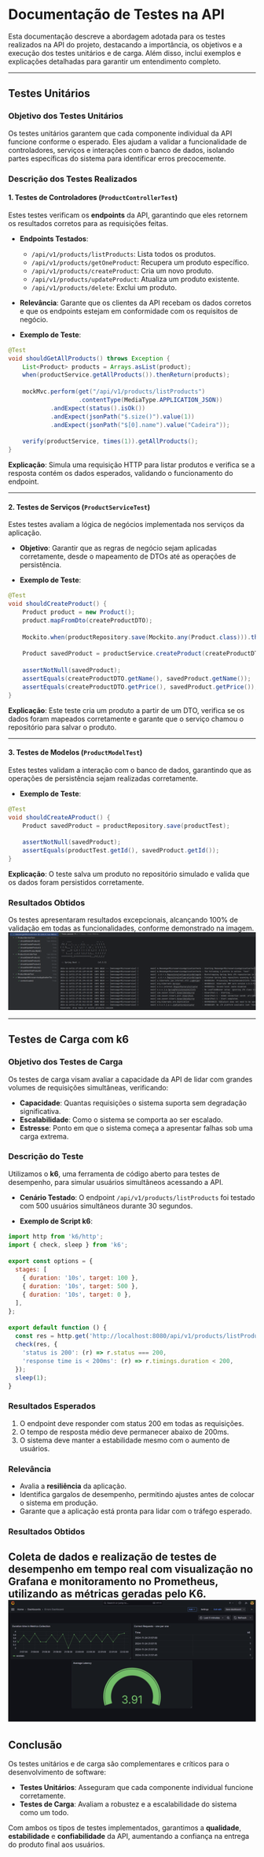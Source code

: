 # Documentação de Testes na API

Esta documentação descreve a abordagem adotada para os testes realizados na API do projeto, destacando a importância, os objetivos e a execução dos testes unitários e de carga. Além disso, inclui exemplos e explicações detalhadas para garantir um entendimento completo.

---

## Testes Unitários

### **Objetivo dos Testes Unitários**
Os testes unitários garantem que cada componente individual da API funcione conforme o esperado. Eles ajudam a validar a funcionalidade de controladores, serviços e interações com o banco de dados, isolando partes específicas do sistema para identificar erros precocemente.

### **Descrição dos Testes Realizados**

#### **1. Testes de Controladores (`ProductControllerTest`)**
Estes testes verificam os **endpoints** da API, garantindo que eles retornem os resultados corretos para as requisições feitas.

- **Endpoints Testados**:
    - `/api/v1/products/listProducts`: Lista todos os produtos.
    - `/api/v1/products/getOneProduct`: Recupera um produto específico.
    - `/api/v1/products/createProduct`: Cria um novo produto.
    - `/api/v1/products/updateProduct`: Atualiza um produto existente.
    - `/api/v1/products/delete`: Exclui um produto.

- **Relevância**: Garante que os clientes da API recebam os dados corretos e que os endpoints estejam em conformidade com os requisitos de negócio.

- **Exemplo de Teste**:
```java
@Test
void shouldGetAllProducts() throws Exception {
    List<Product> products = Arrays.asList(product);
    when(productService.getAllProducts()).thenReturn(products);

    mockMvc.perform(get("/api/v1/products/listProducts")
                    .contentType(MediaType.APPLICATION_JSON))
            .andExpect(status().isOk())
            .andExpect(jsonPath("$.size()").value(1))
            .andExpect(jsonPath("$[0].name").value("Cadeira"));

    verify(productService, times(1)).getAllProducts();
}
```
**Explicação**: Simula uma requisição HTTP para listar produtos e verifica se a resposta contém os dados esperados, validando o funcionamento do endpoint.

---

#### **2. Testes de Serviços (`ProductServiceTest`)**
Estes testes avaliam a lógica de negócios implementada nos serviços da aplicação.

- **Objetivo**: Garantir que as regras de negócio sejam aplicadas corretamente, desde o mapeamento de DTOs até as operações de persistência.

- **Exemplo de Teste**:
```java
@Test
void shouldCreateProduct() {
    Product product = new Product();
    product.mapFromDto(createProductDTO);

    Mockito.when(productRepository.save(Mockito.any(Product.class))).thenReturn(product);

    Product savedProduct = productService.createProduct(createProductDTO);

    assertNotNull(savedProduct);
    assertEquals(createProductDTO.getName(), savedProduct.getName());
    assertEquals(createProductDTO.getPrice(), savedProduct.getPrice());
}
```
**Explicação**: Este teste cria um produto a partir de um DTO, verifica se os dados foram mapeados corretamente e garante que o serviço chamou o repositório para salvar o produto.

---

#### **3. Testes de Modelos (`ProductModelTest`)**
Estes testes validam a interação com o banco de dados, garantindo que as operações de persistência sejam realizadas corretamente.

- **Exemplo de Teste**:
```java
@Test
void shouldCreateAProduct() {
    Product savedProduct = productRepository.save(productTest);

    assertNotNull(savedProduct);
    assertEquals(productTest.getId(), savedProduct.getId());
}
```
**Explicação**: O teste salva um produto no repositório simulado e valida que os dados foram persistidos corretamente.

### **Resultados Obtidos**

Os testes apresentaram resultados excepcionais, alcançando 100% de validação em todas as funcionalidades, conforme demonstrado na imagem.
![img.png](imgs/resultadosTestesUnitarios.png)

---

## Testes de Carga com k6

### **Objetivo dos Testes de Carga**
Os testes de carga visam avaliar a capacidade da API de lidar com grandes volumes de requisições simultâneas, verificando:
- **Capacidade**: Quantas requisições o sistema suporta sem degradação significativa.
- **Escalabilidade**: Como o sistema se comporta ao ser escalado.
- **Estresse**: Ponto em que o sistema começa a apresentar falhas sob uma carga extrema.

### **Descrição do Teste**

Utilizamos o **k6**, uma ferramenta de código aberto para testes de desempenho, para simular usuários simultâneos acessando a API.

- **Cenário Testado**: O endpoint `/api/v1/products/listProducts` foi testado com 500 usuários simultâneos durante 30 segundos.

- **Exemplo de Script k6**:
```javascript
import http from 'k6/http';
import { check, sleep } from 'k6';

export const options = {
  stages: [
    { duration: '10s', target: 100 },
    { duration: '10s', target: 500 },
    { duration: '10s', target: 0 },
  ],
};

export default function () {
  const res = http.get('http://localhost:8080/api/v1/products/listProducts');
  check(res, {
    'status is 200': (r) => r.status === 200,
    'response time is < 200ms': (r) => r.timings.duration < 200,
  });
  sleep(1);
}
```

### **Resultados Esperados**
1. O endpoint deve responder com status 200 em todas as requisições.
2. O tempo de resposta médio deve permanecer abaixo de 200ms.
3. O sistema deve manter a estabilidade mesmo com o aumento de usuários.

### **Relevância**
- Avalia a **resiliência** da aplicação.
- Identifica gargalos de desempenho, permitindo ajustes antes de colocar o sistema em produção.
- Garante que a aplicação está pronta para lidar com o tráfego esperado.

### **Resultados Obtidos**
Coleta de dados e realização de testes de desempenho em tempo real com visualização no Grafana e monitoramento no Prometheus, utilizando as métricas geradas pelo K6.
![img_1.png](imgs/GrafanaMetrics.png)
---

## Conclusão

Os testes unitários e de carga são complementares e críticos para o desenvolvimento de software:
- **Testes Unitários**: Asseguram que cada componente individual funcione corretamente.
- **Testes de Carga**: Avaliam a robustez e a escalabilidade do sistema como um todo.

Com ambos os tipos de testes implementados, garantimos a **qualidade**, **estabilidade** e **confiabilidade** da API, aumentando a confiança na entrega do produto final aos usuários.
